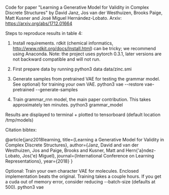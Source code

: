 Code for paper "Learning a Generative Model for Validity in Complex Discrete Structures" by
David Janz, Jos van der Westhuizen, Brooks Paige, Matt Kusner and José Miguel Hernández-Lobato. Arxiv: https://arxiv.org/abs/1712.01664

Steps to reproduce results in table 4:

1) Install requirements.
rdkit (chemical informatics, http://www.rdkit.org/docs/Install.html) can be tricky; we recommend using Anaconda.
Note: the project uses pytorch 0.3.1, later versions are not backward compatible and will not run.

2) First prepare data by running
python3 data data/zinc.smi

3) Generate samples from pretrained VAE for testing the grammar model. See optional) for training your own VAE.
python3 vae --restore vae-pretrained --generate-samples

4) Train grammar_rnn model, the main paper contribution. This takes approximately ten minutes.
python3 grammar_model

Results are displayed to terminal + plotted to tensorboard (default location /tmp/models)

Citation bibtex:

@article{janz2018learning,
    title={Learning a Generative Model for Validity in Complex Discrete Structures},
    author={Janz, David and van der Westhuizen, Jos and Paige, Brooks and Kusner, Matt and Hern{\'a}ndez-Lobato, Jos{\'e} Miguel},
    journal={International Conference on Learning Representations},
    year={2018}
}

Optional: Train your own character VAE for molecules. Enclosed implementation beats the original. Training takes a couple hours.
If you get a cuda out of memory error, consider reducing --batch-size (defaults at 500).
python3 vae
